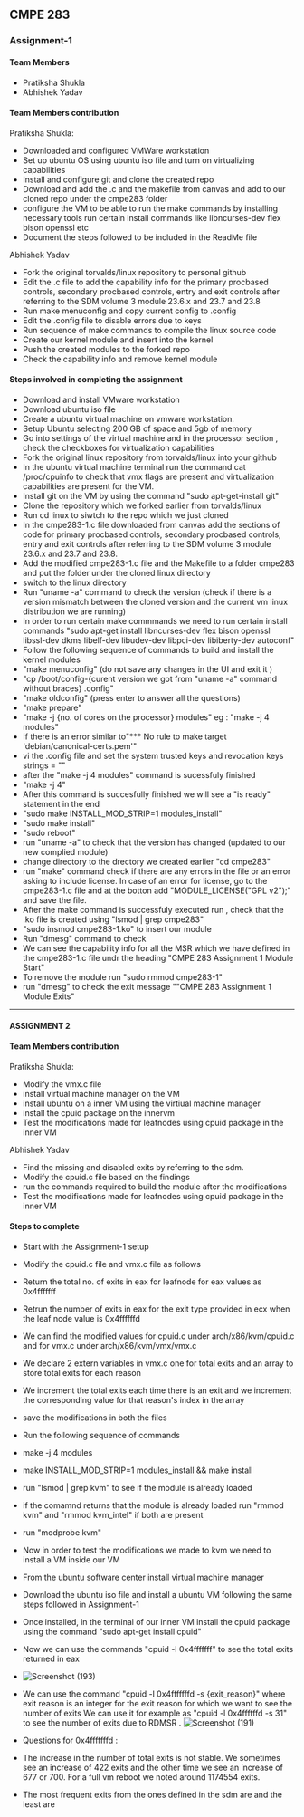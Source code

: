 ##   CMPE 283

### Assignment-1


#### Team Members
- Pratiksha Shukla
- Abhishek Yadav

#### Team Members contribution

Pratiksha Shukla:
- Downloaded and configured VMWare workstation
- Set up ubuntu OS using ubuntu iso file and turn on virtualizing capabilities 
- Install and configure git and clone the created repo 
- Download and add the .c and the makefile from canvas and add to our cloned repo under the cmpe283 folder
- configure the VM to be able to run the make commands by installing necessary tools
   run certain install commands 
   like libncurses-dev flex bison openssl etc
- Document the steps followed to be included in the ReadMe file

Abhishek Yadav
- Fork the original torvalds/linux repository to personal github
- Edit the .c file to add the capability info for the primary procbased controls, secondary procbased controls,
 entry and exit controls after referring to the SDM volume 3 module 23.6.x and 23.7 and 23.8
- Run make menuconfig and  copy current config to .config
- Edit the .config file to disable errors due to keys 
- Run sequence of make commands to compile the linux source code
- Create our kernel module and insert into the kernel
- Push the created modules to the forked repo
- Check the capability info and remove kernel module 



#### Steps involved in completing the assignment

- Download and install VMware workstation
- Download ubuntu iso file
- Create a ubuntu virtual machine on vmware workstation.
- Setup Ubuntu selecting 200 GB of space and 5gb of memory
- Go into settings of the virtual machine and in the processor section , 
 check the checkboxes for virtualization capabilities
- Fork the original linux repository from torvalds/linux into your github
- In the ubuntu virtual machine terminal run the command cat /proc/cpuinfo to check that 
  vmx flags are present and virtualization capabilities are present for the VM.
- Install git on the VM by using the command "sudo apt-get-install git"
- Clone the repository which we forked earlier from torvalds/linux
- Run cd linux to siwtch to the repo which we just cloned
- In the cmpe283-1.c file downloaded from canvas add the sections of code for primary procbased controls, secondary procbased controls,
 entry and exit controls after referring to the SDM volume 3 module 23.6.x and 23.7 and 23.8.
- Add the modified cmpe283-1.c file and the Makefile to a folder cmpe283 and put the folder under the cloned linux directory
- switch to the linux directory
- Run "uname -a" command to check the  version (check if there is a version mismatch between the cloned 
  version and the current vm linux distribution we are running)
- In order to run certain make commmands we need to run certain install commands 
  "sudo apt-get install libncurses-dev flex bison openssl libssl-dev dkms libelf-dev libudev-dev libpci-dev libiberty-dev autoconf"
- Follow the following sequence of commands to build and install the kernel modules
 - "make menuconfig" (do not save any changes in the UI and exit it  )
 - "cp /boot/config-{curent version we got from "uname -a" command without braces} .config"
 - "make oldconfig"   (press enter to answer all the questions)
 - "make prepare" 
 -  "make -j {no. of cores on the processor} modules"   eg : "make -j 4 modules"
 -  If there is an error similar to"*** No rule to make target 'debian/canonical-certs.pem'"
 - vi the .config file and set the system trusted keys and revocation keys strings =  "" 
 - after the "make -j 4 modules" command is sucessfuly finished
 - "make -j 4"
 - After this command is succesfully finished we will see a "is ready" statement in the end
 -  "sudo make INSTALL_MOD_STRIP=1 modules_install"
 -  "sudo make install"
 -  "sudo reboot"
 -  run "uname -a" to check that the version has changed (updated to our new complied module)
 -  change directory to the drectory we created earlier "cd cmpe283" 
 -  run "make" command
    check if there are any errors in the file or an error asking to include license. In case 
    of an error for license, go to the cmpe283-1.c file and at the botton add
    "MODULE_LICENSE("GPL v2");" and save the file.
 - After the make command is successfuly executed run , check that the .ko file is created using
   "lsmod | grep cmpe283" 
  -  "sudo insmod cmpe283-1.ko" to insert our module
  - Run "dmesg" command to check
  - We can see the capability info for all the MSR which we have defined in the cmpe283-1.c file undr the heading
    "CMPE 283 Assignment 1 Module Start"
  - To remove the module run 
    "sudo rmmod cmpe283-1"
   - run "dmesg" to check the exit message ""CMPE 283 Assignment 1 Module Exits"


-------------------------------------------------------------------------------------------------------------------------------------

#### ASSIGNMENT 2


#### Team Members contribution

Pratiksha Shukla:
- Modify the vmx.c file 
- install virtual machine manager on the VM
- install ubuntu on a inner VM using the virtiual machine manager
- install the cpuid package on the innervm
- Test the modifications made for leafnodes using cpuid package in the inner VM

Abhishek Yadav
- Find the missing and disabled exits by referring to the sdm. 
- Modify the cpuid.c file based on the findings
- run the commands required to build the module after the modifications
- Test the modifications made for leafnodes using cpuid package in the inner VM


#### Steps to complete

- Start with the Assignment-1 setup
- Modify the cpuid.c file and vmx.c file  as follows
- Return the total no. of exits in eax for leafnode for eax values as 0x4fffffff 
- Retrun the number of exits in eax for the exit type provided in ecx when the leaf node value is 0x4ffffffd
- We can find the modified values for cpuid.c under arch/x86/kvm/cpuid.c and for vmx.c under arch/x86/kvm/vmx/vmx.c
- We declare 2 extern variables in vmx.c one for total exits and an array to store total exits for each reason
- We increment the total exits each time there is an exit and we increment the corresponding value for that reason's index in the array
- save the modifications in both the files
- Run the following sequence of commands
- make -j 4 modules
- make INSTALL_MOD_STRIP=1 modules_install && make install
- run "lsmod | grep kvm" to see if the module is already loaded
- if the comamnd returns that the module is already loaded run "rmmod kvm" and "rmmod kvm_intel" if both are present
- run "modprobe kvm"
- Now in order to test the modifications we made to kvm we need to install a VM inside our VM
- From the ubuntu software center install virtual machine manager
- Download the ubuntu iso file and install a ubuntu VM following the same steps followed in Assignment-1
- Once installed, in the terminal of our inner VM install the cpuid package using the command "sudo apt-get install cpuid"
- Now we can use the commands "cpuid -l 0x4fffffff" to see the total exits returned in eax 
- ![Screenshot (193)](https://user-images.githubusercontent.com/89236413/142789745-6a88c451-da39-4971-88af-5ec4e861238f.png)

- We can use the command "cpuid -l 0x4fffffffd -s {exit_reason}" where exit reason is an integer for the exit reason for which we want to see the number of exits
  We can use it for example as "cpuid -l 0x4ffffffd -s 31" to see the number of exits due to RDMSR .
![Screenshot (191)](https://user-images.githubusercontent.com/89236413/142789612-91f143fa-e304-4687-8aba-fa88f6408cf6.png)

- Questions for 0x4fffffffd : 
 - The increase in the number of total exits is not stable. We sometimes see an increase of 422 exits and the other time we see an increase of 677 or 700. 
   For a full vm reboot we noted around 1174554 exits. 
 - The most frequent exits from the ones defined in the sdm are  and the least are  
